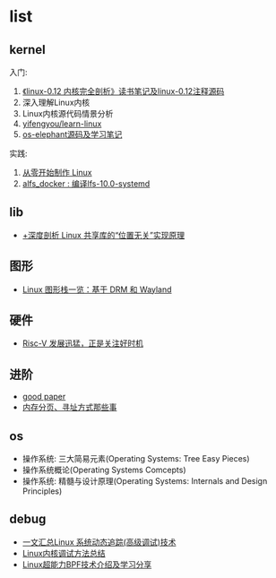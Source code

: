 # list
## kernel
入门:
1. [《linux-0.12 内核完全剖析》读书笔记及linux-0.12注释源码](https://github.com/yifengyou/linux-0.12)
1. 深入理解Linux内核
1. Linux内核源代码情景分析
1. [yifengyou/learn-linux](https://github.com/yifengyou/learn-linux)
1. [os-elephant源码及学习笔记](https://github.com/yifengyou/os-elephant)

实践:
1. [从零开始制作 Linux](https://juejin.im/entry/6844903600305635335)
1. [alfs_docker : 编译lfs-10.0-systemd](https://gitee.com/chenhao/alfs_docker)

## lib
- [+深度剖析 Linux 共享库的“位置无关”实现原理](https://tinylab.org/shlib-pic/)

## 图形
- [Linux 图形栈一览：基于 DRM 和 Wayland](https://tinylab.org/linux-graphics-stack-overview#author-footer)

## 硬件
- [Risc-V 发展迅猛，正是关注好时机](https://tinylab.org/riscv-overview/)

## 进阶
- [good paper](https://people.freebsd.org/~lstewart/articles/)
- [内存分页、寻址方式那些事](https://www.jianshu.com/p/b29dedb246d1)

## os
- 操作系统: 三大简易元素(Operating Systems: Tree Easy Pieces)
- 操作系统概论(Operating Systems Comcepts)
- 操作系统: 精髓与设计原理(Operating Systems: Internals and Design Principles)

## debug
- [一文汇总Linux 系统动态追踪(高级调试)技术](http://news.eeworld.com.cn/mp/ymc/a85336.jspx)
- [Linux内核调试方法总结](https://www.cnblogs.com/alantu2018/p/8997149.html)
- [Linux超能力BPF技术介绍及学习分享](https://www.tuicool.com/articles/eAfEvia)
